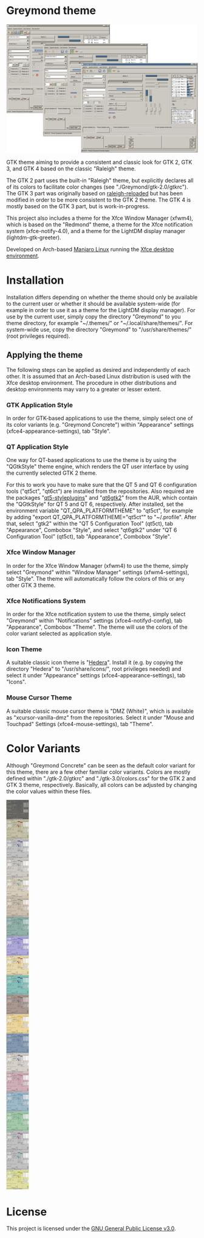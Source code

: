 # Greymond theme

![Screenshot](https://github.com/parhelion22/xfce-theme-greymond/blob/main/Screenshot.png)

GTK theme aiming to provide a consistent and classic look for GTK 2, GTK 3, and GTK 4 based on the classic "Raleigh" theme.

The GTK 2 part uses the built-in "Raleigh" theme, but explicitly declares all of its colors to facilitate color changes (see "./Greymond/gtk-2.0/gtkrc"). The GTK 3 part was originally based on [raleigh-reloaded](https://github.com/vlastavesely/raleigh-reloaded) but has been modified in order to be more consistent to the GTK 2 theme. The GTK 4 is mostly based on the GTK 3 part, but is work-in-progress.

This project also includes a theme for the Xfce Window Manager (xfwm4), which is based on the "Redmond" theme, a theme for the Xfce notification system (xfce-notify-4.0), and a theme for the LightDM display manager (lightdm-gtk-greeter).

Developed on Arch-based [Manjaro Linux](https://manjaro.org/) running the [Xfce desktop environment](https://www.xfce.org/).

# Installation

Installation differs depending on whether the theme should only be available to the current user or whether it should be available system-wide (for example in order to use it as a theme for the LightDM display manager). For use by the current user, simply copy the directory "Greymond" to you theme directory, for example "\~/.themes/" or "\~/.local/share/themes/". For system-wide use, copy the directory "Greymond" to "/usr/share/themes/" (root privileges required).

## Applying the theme

The following steps can be applied as desired and independently of each other. It is assumed that an Arch-based Linux distribution is used with the Xfce desktop environment. The procedure in other distributions and desktop environments may varry to a greater or lesser extent.

### GTK Application Style

In order for GTK-based applications to use the theme, simply select one of its color variants (e.g. "Greymond Concrete") within "Appearance" settings (xfce4-appearance-settings), tab "Style".

### QT Application Style

One way for QT-based applications to use the theme is by using the "QGtkStyle" theme engine, which renders the QT user interface by using the currently selected GTK 2 theme.

For this to work you have to make sure that the QT 5 and QT 6 configuration tools ("qt5ct", "qt6ct") are installed from the repositories. Also required are the packages "[qt5-styleplugins](https://aur.archlinux.org/packages/qt5-styleplugins)" and "[qt6gtk2](https://aur.archlinux.org/packages/qt6gtk2)" from the AUR, which contain the "QGtkStyle" for QT 5 and QT 6, respectively. After installed, set the environment variable "QT_QPA_PLATFORMTHEME" to "qt5ct", for example by adding "export QT_QPA_PLATFORMTHEME="qt5ct"" to "\~/.profile". After that, select "gtk2" within the "QT 5 Configuration Tool" (qt5ct), tab "Appearance", Combobox "Style", and select "qt6gtk2" under "QT 6 Configuration Tool" (qt5ct), tab "Appearance", Combobox "Style".

### Xfce Window Manager

In order for the Xfce Window Manager (xfwm4) to use the theme, simply select "Greymond" within "Window Manager" settings (xfwm4-settings), tab "Style". The theme will automatically follow the colors of this or any other GTK 3 theme.

### Xfce Notifications System

In order for the Xfce notification system to use the theme, simply select "Greymond" within "Notifications" settings (xfce4-notifyd-config), tab "Appearance", Combobox "Theme". The theme will use the colors of the color variant selected as application style.

### Icon Theme

A suitable classic icon theme is "[Hedera](https://www.gnome-look.org/p/1207800)". Install it (e.g. by copying the directory "Hedera" to "/usr/share/icons/", root privileges needed) and select it under "Appearance" settings (xfce4-appearance-settings), tab "Icons".

### Mouse Cursor Theme

A suitable classic mouse cursor theme is "DMZ (White)", which is available as "xcursor-vanilla-dmz" from the repositories. Select it under "Mouse and Touchpad" Settings (xfce4-mouse-settings), tab "Theme".

# Color Variants

Although "Greymond Concrete" can be seen as the default color variant for this theme, there are a few other familiar color variants. Colors are mostly defined within "./gtk-2.0/gtkrc" and "./gtk-3.0/colors.css" for the GTK 2 and GTK 3 theme, respectively. Basically, all colors can be adjusted by changing the color values within these files.

![Color Variants](https://github.com/parhelion22/xfce-theme-greymond/blob/main/ColorVariants.png)

# License

This project is licensed under the [GNU General Public License v3.0](/LICENSE).
